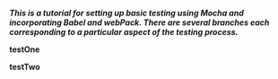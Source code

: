 ***This is a tutorial for setting up basic testing using Mocha and incorporating Babel and webPack. There are several branches each corresponding to a particular aspect of the testing process.***

**testOne**

**testTwo**